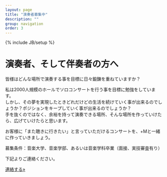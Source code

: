 ```yaml
---
layout: page
title: "演奏者募集中"
description: ""
group: navigation
order: 3
---
```

{% include JB/setup %}
# 演奏者、そして伴奏者の方へ

皆様はどんな場所で演奏する事を目標に日々鍛錬を重ねていますか？

私は2000人規模のホールでソロコンサートを行う事を目標に勉強をしています。  
しかし、その夢を実現したときどれだけどの生活を続けていく事が出来るのでしょうか？ポジションをキープしていく事が出来るのでしょうか？  
手を抜くのではなく、余裕を持って演奏できる場所、そんな場所を作っていけたら、広げていけたらと思います。 

お客様に「また聴きに行きたい」と言っていただけるコンサートを、+Mと一緒に作っていきましょう。

募集条件：音楽大学、音楽学部、あるいは音楽学科卒業（面接、実技審査有り）

下記よりご連絡ください。

<p><a class="btn btn-default" href="{{ post.url | prepend: site.baseurl }}/contact.html" role="button">連絡する»</a></p>